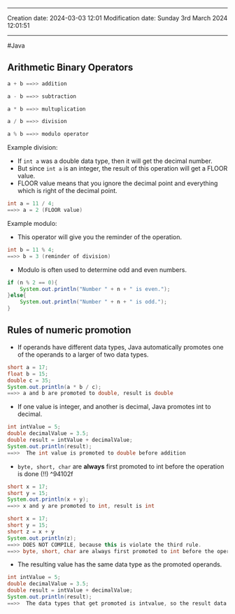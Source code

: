 

----
Creation date: 2024-03-03 12:01
Modification date: Sunday 3rd March 2024 12:01:51

----

#Java  

## Arithmetic Binary Operators

```java
a + b ==>> addition
```

```java
a - b ==>> subtraction
```

```java
a * b ==>> multuplication
```

```java
a / b ==>> division
```

```java
a % b ==>> modulo operator
```

Example division:
- If `int a` was a double data type, then it will get the decimal number.
- But since `int a` is an integer, the result of this operation will get a FLOOR value.
- FLOOR value means that you ignore the decimal point and everything which is right of the decimal point.
```java
int a = 11 / 4;
==>> a = 2 (FLOOR value)
```

Example modulo:
- This operator will give you the reminder of the operation.
```java
int b = 11 % 4;
==>> b = 3 (reminder of division)
```
- Modulo is often used to determine odd and even numbers.
```java
if (n % 2 == 0){
	System.out.println("Number " + n + " is even.");
}else{
	System.out.println("Number " + n + " is odd.");
}
```

## Rules of numeric promotion

- If operands have different data types, Java automatically promotes one of the operands to a larger of two data types.
```java
short a = 17;
float b = 15;
double c = 35;
System.out.println(a * b / c);
==>> a and b are promoted to double, result is double
```
- If one value is integer, and another is decimal, Java promotes int to decimal.
```java
int intValue = 5; 
double decimalValue = 3.5; 
double result = intValue + decimalValue;
System.out.println(result);
==>>  The int value is promoted to double before addition
```
- `byte, short, char` are **always** first promoted to int before the operation is done (!!) ^94102f
```java
short x = 17;
short y = 15;
System.out.println(x + y);
==>> x and y are promoted to int, result is int
```

```java
short x = 17;
short y = 15;
short z = x + y
System.out.println(z);
==>> DOES NOT COMPILE, because this is violate the third rule. 
==>> byte, short, char are always first promoted to int before the operation is done
```
- The resulting value has the same data type as the promoted operands. 
```java
int intValue = 5; 
double decimalValue = 3.5; 
double result = intValue + decimalValue;
System.out.println(result);
==>>  The data types that get promoted is intvalue, so the result data type will be double as well.
```


